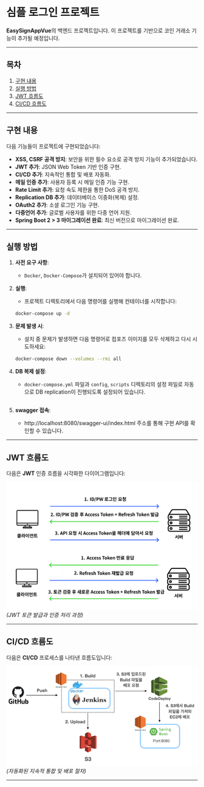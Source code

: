 # 심플 로그인 프로젝트

**EasySignAppVue**의 백엔드 프로젝트입니다. 이 프로젝트를 기반으로 코인 거래소 기능이 추가될 예정입니다.

---

## 목차
1. [구현 내용](#구현-내용)
2. [실행 방법](#실행-방법)
3. [JWT 흐름도](#jwt-흐름도)
4. [CI/CD 흐름도](#cicd-흐름도)

---

## 구현 내용

다음 기능들이 프로젝트에 구현되었습니다:

- **XSS, CSRF 공격 방지**: 보안을 위한 필수 요소로 공격 방지 기능이 추가되었습니다.
- **JWT 추가**: JSON Web Token 기반 인증 구현.
- **CI/CD 추가**: 지속적인 통합 및 배포 자동화.
- **메일 인증 추가**: 사용자 등록 시 메일 인증 기능 구현.
- **Rate Limit 추가**: 요청 속도 제한을 통한 DoS 공격 방지.
- **Replication DB 추가**: 데이터베이스 이중화(복제) 설정.
- **OAuth2 추가**: 소셜 로그인 기능 구현.
- **다중언어 추가**: 글로벌 사용자를 위한 다중 언어 지원.
- **Spring Boot 2 > 3 마이그레이션 완료**: 최신 버전으로 마이그레이션 완료.

---

## 실행 방법

1. **사전 요구 사항**:
    - `Docker`, `Docker-Compose`가 설치되어 있어야 합니다.

2. **실행**:
    - 프로젝트 디렉토리에서 다음 명령어를 실행해 컨테이너를 시작합니다:
    ```bash
    docker-compose up -d
    ```

3. **문제 발생 시**:
    - 설치 중 문제가 발생하면 다음 명령어로 컴포즈 이미지를 모두 삭제하고 다시 시도하세요:
    ```bash
    docker-compose down --volumes --rmi all
    ```

4. **DB 복제 설정**:
    - `docker-compose.yml` 파일과 `config`, `scripts` 디렉토리의 설정 파일로 자동으로 DB replication이 진행되도록 설정되어 있습니다.
    ```
   
5. **swagger 접속**:
   - http://localhost:8080/swagger-ui/index.html 주소를 통해 구현 API를 확인할 수 있습니다.

---

## JWT 흐름도

다음은 **JWT** 인증 흐름을 시각화한 다이어그램입니다:

![JWT 흐름도](images/JWT.png)
*(JWT 토큰 발급과 인증 처리 과정)*

---

## CI/CD 흐름도

다음은 **CI/CD** 프로세스를 나타낸 흐름도입니다:

![CI/CD 흐름도](images/CICD.png)
*(자동화된 지속적 통합 및 배포 절차)*

---
